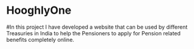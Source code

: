 # HooghlyOne
#In this project I have developed a website that can be used by different Treasuries in India to help the Pensioners to apply for Pension related benefits completely online.
